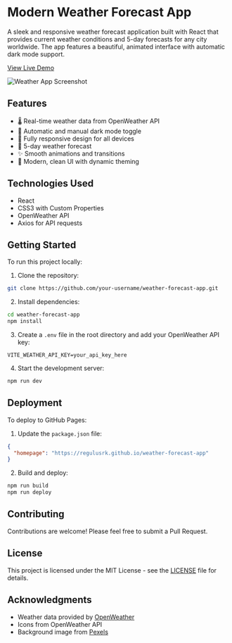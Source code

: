 # Modern Weather Forecast App

A sleek and responsive weather forecast application built with React that provides current weather conditions and 5-day forecasts for any city worldwide. The app features a beautiful, animated interface with automatic dark mode support.

[View Live Demo](https://regulusrk.github.io/weather-forecast-app)

![Weather App Screenshot](https://images.pexels.com/photos/2448749/pexels-photo-2448749.jpeg?auto=compress&cs=tinysrgb&w=1260&h=750&dpr=1)

## Features

- 🌡️ Real-time weather data from OpenWeather API
- 🌙 Automatic and manual dark mode toggle
- 📱 Fully responsive design for all devices
- 📅 5-day weather forecast
- ✨ Smooth animations and transitions
- 🎨 Modern, clean UI with dynamic theming

## Technologies Used

- React
- CSS3 with Custom Properties
- OpenWeather API
- Axios for API requests

## Getting Started

To run this project locally:

1. Clone the repository:
```bash
git clone https://github.com/your-username/weather-forecast-app.git
```

2. Install dependencies:
```bash
cd weather-forecast-app
npm install
```

3. Create a `.env` file in the root directory and add your OpenWeather API key:
```
VITE_WEATHER_API_KEY=your_api_key_here
```

4. Start the development server:
```bash
npm run dev
```

## Deployment

To deploy to GitHub Pages:

1. Update the `package.json` file:
```json
{
  "homepage": "https://regulusrk.github.io/weather-forecast-app"
}
```

2. Build and deploy:
```bash
npm run build
npm run deploy
```

## Contributing

Contributions are welcome! Please feel free to submit a Pull Request.

## License

This project is licensed under the MIT License - see the [LICENSE](LICENSE) file for details.

## Acknowledgments

- Weather data provided by [OpenWeather](https://openweathermap.org/)
- Icons from OpenWeather API
- Background image from [Pexels](https://www.pexels.com)